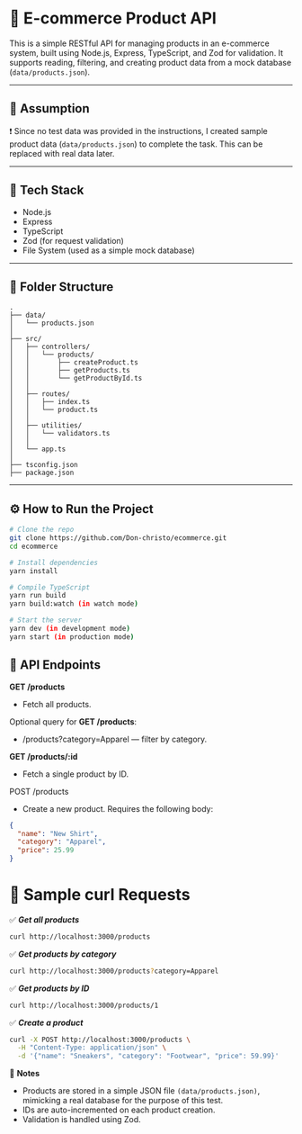 # 🛒 E-commerce Product API

This is a simple RESTful API for managing products in an e-commerce system, built using Node.js, Express, TypeScript, and Zod for validation. It supports reading, filtering, and creating product data from a mock database (`data/products.json`).

---

## 📌 Assumption

❗ Since no test data was provided in the instructions, I created sample product data (`data/products.json`) to complete the task. This can be replaced with real data later.

---

## 🚀 Tech Stack

- Node.js
- Express
- TypeScript
- Zod (for request validation)
- File System (used as a simple mock database)

---

## 📂 Folder Structure

```text
.
├── data/
│   └── products.json
│
├── src/
│   ├── controllers/
│   │   └── products/
│   │       ├── createProduct.ts
│   │       ├── getProducts.ts
│   │       └── getProductById.ts
│   │
│   ├── routes/
│   │   ├── index.ts
│   │   └── product.ts
│   │
│   ├── utilities/
│   │   └── validators.ts
│   │
│   └── app.ts
│
├── tsconfig.json
├── package.json
```
---

## ⚙️ How to Run the Project

```bash
# Clone the repo
git clone https://github.com/Don-christo/ecommerce.git
cd ecommerce

# Install dependencies
yarn install

# Compile TypeScript
yarn run build
yarn build:watch (in watch mode)

# Start the server
yarn dev (in development mode)
yarn start (in production mode)
```

## 🧪 API Endpoints

**GET /products**
- Fetch all products.

Optional query for **GET /products**:
- /products?category=Apparel — filter by category.

**GET /products/:id**
- Fetch a single product by ID.

POST /products
- Create a new product. Requires the following body:

```json
{
  "name": "New Shirt",
  "category": "Apparel",
  "price": 25.99
}
```

# 🧾 Sample curl Requests

✅ **_Get all products_**

```bash
curl http://localhost:3000/products
```

✅ **_Get products by category_**

```bash
curl http://localhost:3000/products?category=Apparel
```

✅ **_Get products by ID_**

```bash
curl http://localhost:3000/products/1
```

✅ **_Create a product_**
```bash
curl -X POST http://localhost:3000/products \
  -H "Content-Type: application/json" \
  -d '{"name": "Sneakers", "category": "Footwear", "price": 59.99}'
```

📝 **Notes**
- Products are stored in a simple JSON file `(data/products.json)`, mimicking a real database for the purpose of this test.
- IDs are auto-incremented on each product creation.
- Validation is handled using Zod.

